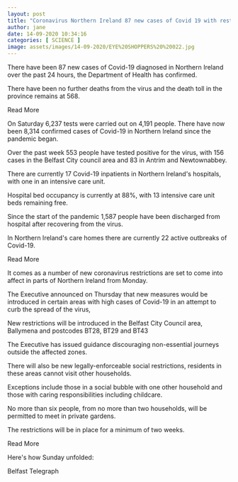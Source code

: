 ```yaml
---
layout: post
title: "Coronavirus Northern Ireland 87 new cases of Covid 19 with restrictions coming into effect from Monday"
author: jane 
date: 14-09-2020 10:34:16 
categories: [ SCIENCE ] 
image: assets/images/14-09-2020/EYE%20SHOPPERS%20%20022.jpg
---
```

There have been 87 new cases of Covid-19 diagnosed in Northern Ireland over the past 24 hours, the Department of Health has confirmed.

There have been no further deaths from the virus and the death toll in the province remains at 568.

Read More

On Saturday 6,237 tests were carried out on 4,191 people. There have now been 8,314 confirmed cases of Covid-19 in Northern Ireland since the pandemic began.

Over the past week 553 people have tested positive for the virus, with 156 cases in the Belfast City council area and 83 in Antrim and Newtownabbey.

There are currently 17 Covid-19 inpatients in Northern Ireland's hospitals, with one in an intensive care unit.

Hospital bed occupancy is currently at 88%, with 13 intensive care unit beds remaining free.

Since the start of the pandemic 1,587 people have been discharged from hospital after recovering from the virus.

In Northern Ireland's care homes there are currently 22 active outbreaks of Covid-19.

Read More

It comes as a number of new coronavirus restrictions are set to come into affect in parts of Northern Ireland from Monday.

The Executive announced on Thursday that new measures would be introduced in certain areas with high cases of Covid-19 in an attempt to curb the spread of the virus,

New restrictions will be introduced in the Belfast City Council area, Ballymena and postcodes BT28, BT29 and BT43

The Executive has issued guidance discouraging non-essential journeys outside the affected zones.

There will also be new legally-enforceable social restrictions, residents in these areas cannot visit other households.

Exceptions include those in a social bubble with one other household and those with caring responsibilities including childcare.

No more than six people, from no more than two households, will be permitted to meet in private gardens.

The restrictions will be in place for a minimum of two weeks.

Read More

Here's how Sunday unfolded:

Belfast Telegraph